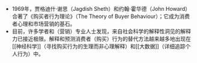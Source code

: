- 1969年，贾格迪什·谢思（Jagdish Sheth）和约翰·霍华德（John Howard）合著了《购买者行为理论》（The Theory of Buyer Behaviour）；它成为消费者心理和市场营销的基石。
- 目前，许多学者和（营销）专业人士发现，来自社会科学的解释性洞见的解释力已接近极限。解释和预测消费者（购买）行为的替代方法越来越多地出现在[[神经科学]]（寻找购买行为的生理而非心理解释）和[[大数据]]（详细追踪个人行为）中。
